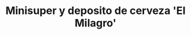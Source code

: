 ---
title: "Minisuper y deposito de cerveza 'El Milagro'"
url: /salazar/minisuper-y-deposito-de-cerveza-el-milagro/
shop: Supermarkt
---